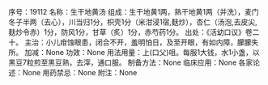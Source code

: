 序号：19112
名称：生干地黄汤
组成：生干地黄1两，熟干地黄1两（并洗），麦门冬子半两（去心），川当归1分，枳壳1分（米泔浸1宿,麸炒），杏仁（汤泡,去皮尖,麸炒令赤）1分，防风1分，甘草（炙）1分，赤芍药1分。
出处：《活幼口议》卷二十。
主治：小儿疳蚀眼患，闭合不开，羞明怕日，及至开眼，有如内障，朦朦失所。
加减：None
功效：None
用法用量：上(口父)咀。每服1大钱，水1小盏，以黑豆7粒煎至黑豆熟，去滓，通口服。
制备方法：None
临床应用：None
各家论述：None
用药禁忌：None
附注：None

